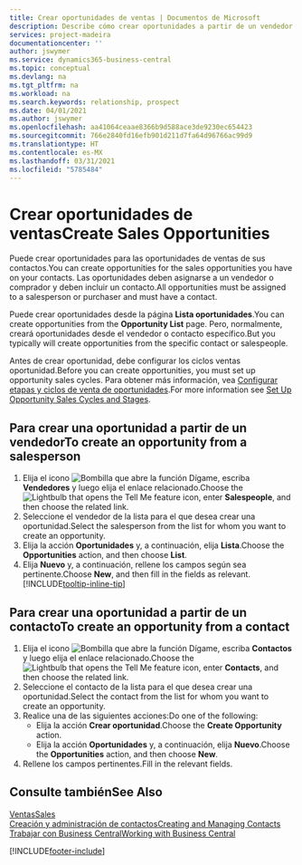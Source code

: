 ```yaml
---
title: Crear oportunidades de ventas | Documentos de Microsoft
description: Describe cómo crear oportunidades a partir de un vendedor o un contacto en Business Central.
services: project-madeira
documentationcenter: ''
author: jswymer
ms.service: dynamics365-business-central
ms.topic: conceptual
ms.devlang: na
ms.tgt_pltfrm: na
ms.workload: na
ms.search.keywords: relationship, prospect
ms.date: 04/01/2021
ms.author: jswymer
ms.openlocfilehash: aa41064ceaae8366b9d588ace3de9230ec654423
ms.sourcegitcommit: 766e2840fd16efb901d211d7fa64d96766ac99d9
ms.translationtype: HT
ms.contentlocale: es-MX
ms.lasthandoff: 03/31/2021
ms.locfileid: "5785484"
---
```

# <a name="create-sales-opportunities"></a><span data-ttu-id="c66fb-103">Crear oportunidades de ventas</span><span class="sxs-lookup"><span data-stu-id="c66fb-103">Create Sales Opportunities</span></span>
<span data-ttu-id="c66fb-104">Puede crear oportunidades para las oportunidades de ventas de sus contactos.</span><span class="sxs-lookup"><span data-stu-id="c66fb-104">You can create opportunities for the sales opportunities you have on your contacts.</span></span> <span data-ttu-id="c66fb-105">Las oportunidades deben asignarse a un vendedor o comprador y deben incluir un contacto.</span><span class="sxs-lookup"><span data-stu-id="c66fb-105">All opportunities must be assigned to a salesperson or purchaser and must have a contact.</span></span>

<span data-ttu-id="c66fb-106">Puede crear oportunidades desde la página **Lista oportunidades**.</span><span class="sxs-lookup"><span data-stu-id="c66fb-106">You can create opportunities from the **Opportunity List** page.</span></span> <span data-ttu-id="c66fb-107">Pero, normalmente, creará oportunidades desde el vendedor o contacto específico.</span><span class="sxs-lookup"><span data-stu-id="c66fb-107">But you typically will create opportunities from the specific contact or salespeople.</span></span>

<span data-ttu-id="c66fb-108">Antes de crear oportunidad, debe configurar los ciclos ventas oportunidad.</span><span class="sxs-lookup"><span data-stu-id="c66fb-108">Before you can create opportunities, you must set up opportunity sales cycles.</span></span> <span data-ttu-id="c66fb-109">Para obtener más información, vea [Configurar etapas y ciclos de venta de oportunidades](marketing-how-setup-opportunity-sales-cycles-stages.md).</span><span class="sxs-lookup"><span data-stu-id="c66fb-109">For more information see [Set Up Opportunity Sales Cycles and Stages](marketing-how-setup-opportunity-sales-cycles-stages.md).</span></span>

## <a name="to-create-an-opportunity-from-a-salesperson"></a><span data-ttu-id="c66fb-110">Para crear una oportunidad a partir de un vendedor</span><span class="sxs-lookup"><span data-stu-id="c66fb-110">To create an opportunity from a salesperson</span></span>
1. <span data-ttu-id="c66fb-111">Elija el icono ![Bombilla que abre la función Dígame](media/ui-search/search_small.png "Dígame qué desea hacer"), escriba **Vendedores** y luego elija el enlace relacionado.</span><span class="sxs-lookup"><span data-stu-id="c66fb-111">Choose the ![Lightbulb that opens the Tell Me feature](media/ui-search/search_small.png "Tell me what you want to do") icon, enter **Salespeople**, and then choose the related link.</span></span>
2. <span data-ttu-id="c66fb-112">Seleccione el vendedor de la lista para el que desea crear una oportunidad.</span><span class="sxs-lookup"><span data-stu-id="c66fb-112">Select the salesperson from the list for whom you want to create an opportunity.</span></span>
3. <span data-ttu-id="c66fb-113">Elija la acción **Oportunidades** y, a continuación, elija **Lista**.</span><span class="sxs-lookup"><span data-stu-id="c66fb-113">Choose the **Opportunities** action, and then choose **List**.</span></span>
4. <span data-ttu-id="c66fb-114">Elija **Nuevo** y, a continuación, rellene los campos según sea pertinente.</span><span class="sxs-lookup"><span data-stu-id="c66fb-114">Choose **New**, and then fill in the fields as relevant.</span></span> [!INCLUDE[tooltip-inline-tip](includes/tooltip-inline-tip_md.md)]  



## <a name="to-create-an-opportunity-from-a-contact"></a><span data-ttu-id="c66fb-115">Para crear una oportunidad a partir de un contacto</span><span class="sxs-lookup"><span data-stu-id="c66fb-115">To create an opportunity from a contact</span></span>
1. <span data-ttu-id="c66fb-116">Elija el icono ![Bombilla que abre la función Dígame](media/ui-search/search_small.png "Dígame qué desea hacer"), escriba **Contactos** y luego elija el enlace relacionado.</span><span class="sxs-lookup"><span data-stu-id="c66fb-116">Choose the ![Lightbulb that opens the Tell Me feature](media/ui-search/search_small.png "Tell me what you want to do") icon, enter **Contacts**, and then choose the related link.</span></span>
2. <span data-ttu-id="c66fb-117">Seleccione el contacto de la lista para el que desea crear una oportunidad.</span><span class="sxs-lookup"><span data-stu-id="c66fb-117">Select the contact from the list for whom you want to create an opportunity.</span></span>
3. <span data-ttu-id="c66fb-118">Realice una de las siguientes acciones:</span><span class="sxs-lookup"><span data-stu-id="c66fb-118">Do one of the following:</span></span>
   * <span data-ttu-id="c66fb-119">Elija la acción **Crear oportunidad**.</span><span class="sxs-lookup"><span data-stu-id="c66fb-119">Choose the **Create Opportunity** action.</span></span>
   * <span data-ttu-id="c66fb-120">Elija la acción **Oportunidades** y, a continuación, elija **Nuevo**.</span><span class="sxs-lookup"><span data-stu-id="c66fb-120">Choose the  **Opportunities** action, and then choose **New**.</span></span>
4. <span data-ttu-id="c66fb-121">Rellene los campos pertinentes.</span><span class="sxs-lookup"><span data-stu-id="c66fb-121">Fill in the relevant fields.</span></span>

## <a name="see-also"></a><span data-ttu-id="c66fb-122">Consulte también</span><span class="sxs-lookup"><span data-stu-id="c66fb-122">See Also</span></span>
[<span data-ttu-id="c66fb-123">Ventas</span><span class="sxs-lookup"><span data-stu-id="c66fb-123">Sales</span></span>](sales-manage-sales.md)  
[<span data-ttu-id="c66fb-124">Creación y administración de contactos</span><span class="sxs-lookup"><span data-stu-id="c66fb-124">Creating and Managing Contacts</span></span>](marketing-contacts.md)  
[<span data-ttu-id="c66fb-125">Trabajar con Business Central</span><span class="sxs-lookup"><span data-stu-id="c66fb-125">Working with Business Central</span></span>](ui-work-product.md)


[!INCLUDE[footer-include](includes/footer-banner.md)]